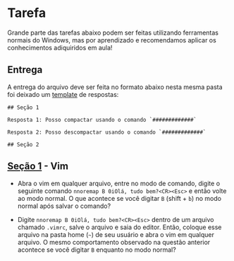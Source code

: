 # Tarefa

Grande parte das tarefas abaixo podem ser feitas utilizando ferramentas normais do Windows, mas por aprendizado e recomendamos aplicar os conhecimentos adiquiridos em aula!

## Entrega

A entrega do arquivo deve ser feita no formato abaixo nesta mesma pasta foi deixado um [template](./template.md) de respostas:

```
## Seção 1

Resposta 1: Posso compactar usando o comando `#############`

Resposta 2: Posso descompactar usando o comando `#############`

## Seção 2

```

## [Seção 1](./Secao_1) - Vim

* Abra o vim em qualquer arquivo, entre no modo de comando, digite o seguinte comando 
`nnoremap B 0iOlá, tudo bem?<CR><Esc>` e então volte ao modo normal. 
O que acontece se você digitar `B` (shift + `b`) no modo normal após salvar o comando?

* Digite `nnoremap B 0iOlá, tudo bem?<CR><Esc>` dentro de um arquivo chamado `.vimrc`, salve o arquivo e saia do editor. 
Então, coloque esse arquivo na pasta home (`~`) de seu usuário e abra o vim em qualquer arquivo. 
O mesmo comportamento observado na questão anterior acontece se você digitar `B` enquanto no modo normal?
